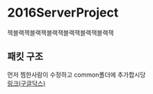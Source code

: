 # 2016ServerProject
잭블랙잭블랙잭블랙잭블랙잭블랙잭블랙잭

## 패킷 구조
먼저 찜한사람이 수정하고 common폴더에 추가합시당  
[링크(구글닥스)](https://docs.google.com/spreadsheets/d/13zOo826LMDAvX_KQ-mffD9NehRGVJEXf8I36mpPwZKs/edit)  

